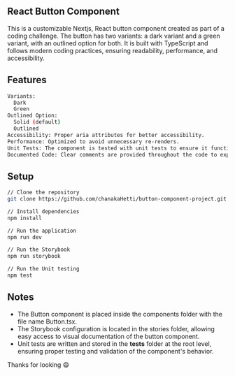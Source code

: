 ## React Button Component

This is a customizable Nextjs, React button component created as part of a coding challenge. The button has two variants: a dark variant and a green variant, with an outlined option for both. It is built with TypeScript and follows modern coding practices, ensuring readability, performance, and accessibility.

## Features
```bash
Variants:
  Dark
  Green
Outlined Option:
  Solid (default)
  Outlined
Accessibility: Proper aria attributes for better accessibility.
Performance: Optimized to avoid unnecessary re-renders.
Unit Tests: The component is tested with unit tests to ensure it functions correctly.
Documented Code: Clear comments are provided throughout the code to explain the logic.
```

## Setup

```bash
// Clone the repository
git clone https://github.com/chanakaHetti/button-component-project.git

// Install dependencies
npm install

// Run the application
npm run dev

// Run the Storybook
npm run storybook

// Run the Unit testing
npm test
```

## Notes

-   The Button component is placed inside the components folder with the file name Button.tsx.
-   The Storybook configuration is located in the stories folder, allowing easy access to visual documentation of the button component.
-   Unit tests are written and stored in the __tests__ folder at the root level, ensuring proper testing and validation of the component's behavior.

Thanks for looking :smile:

